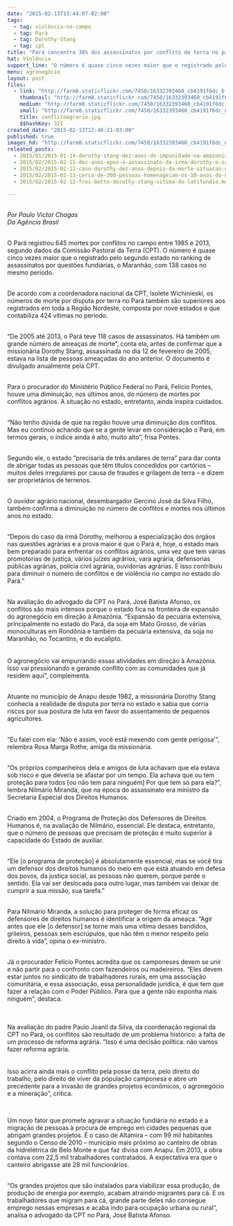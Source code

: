 ```yaml
---
date: "2015-02-13T13:44:07-02:00"
tags:
  - tag: violência-no-campo
  - tag: Pará
  - tag: Dorothy-Stang
  - tag: cpt
title: "Pará concentra 38% dos assassinatos por conflito de terra no país "
hat: Violência
support_line: "O número é quase cinco vezes maior que o registrado pelo segundo estado no ranking de assassinatos por questões fundiárias, o Maranhão. "
menu: agronegócio
layout: post
files:
  - link: "http://farm8.staticflickr.com/7450/16332393460_cb4191f6dc_b.jpg"
    thumbnail: "http://farm8.staticflickr.com/7450/16332393460_cb4191f6dc_t.jpg"
    medium: "http://farm8.staticflickr.com/7450/16332393460_cb4191f6dc_z.jpg"
    small: "http://farm8.staticflickr.com/7450/16332393460_cb4191f6dc_n.jpg"
    title: conflitoagrario.jpg
    $$hashKey: 32I
created_date: "2015-02-13T12:48:21-03:00"
published: true
images_hd: "http://farm8.staticflickr.com/7450/16332393460_cb4191f6dc_n.jpg"
releated_posts:
  - 2015/01/2015-01-14-dorothy-stang-dez-anos-de-impunidade-na-amazonia.md
  - 2015/02/2015-02-11-dez-anos-apos-o-assassinato-da-irma-dorothy-o-sangue-ainda-corre-na-floresta.md
  - 2015/02/2015-02-12-caso-dorothy-dez-anos-depois-da-morte-situacao-de-reus-e-exemplo-de-impunidade.md
  - 2015/02/2015-02-13-cerca-de-300-pessoas-homenageiam-os-10-anos-do-martirio-da-irma-dorothy.md
  - 2015/02/2015-02-12-frei-betto-dorothy-stang-vitima-do-latifundio.md

---
```

<p><br />
<em>Por Paulo Victor Chagas<br />
Da Ag&ecirc;ncia Brasil</em><br />
&nbsp;</p>

<p>O Par&aacute; registrou 645 mortes por conflitos no campo entre 1985 e 2013, segundo dados da Comiss&atilde;o Pastoral da Terra (CPT). O n&uacute;mero &eacute; quase cinco vezes maior que o registrado pelo segundo estado no ranking de assassinatos por quest&otilde;es fundi&aacute;rias, o Maranh&atilde;o, com 138 casos no mesmo per&iacute;odo.<br />
&nbsp;</p>

<p>De acordo com a coordenadora nacional da CPT, Isolete Wichinieski, os n&uacute;meros de morte por disputa por terra no Par&aacute; tamb&eacute;m s&atilde;o superiores aos registrados em toda a Regi&atilde;o Nordeste, composta por nove estados e que contabiliza 424 v&iacute;timas no per&iacute;odo.<br />
&nbsp;</p>

<p>&ldquo;De 2005 at&eacute; 2013, o Par&aacute; teve 118 casos de assassinatos. H&aacute; tamb&eacute;m um grande n&uacute;mero de amea&ccedil;as de morte&rdquo;, conta ela, antes de confirmar que a mission&aacute;ria Dorothy Stang, assassinada no dia 12 de fevereiro de 2005, estava na lista de pessoas amea&ccedil;adas do ano anterior. O documento &eacute; divulgado anualmente pela CPT.<br />
&nbsp;</p>

<p>Para o procurador do Minist&eacute;rio P&uacute;blico Federal no Par&aacute;, Fel&iacute;cio Pontes, houve uma diminui&ccedil;&atilde;o, nos &uacute;ltimos anos, do n&uacute;mero de mortes por conflitos agr&aacute;rios. A situa&ccedil;&atilde;o no estado, entretanto, ainda inspira cuidados.<br />
&nbsp;</p>

<p>&ldquo;N&atilde;o tenho d&uacute;vida de que na regi&atilde;o houve uma diminui&ccedil;&atilde;o dos conflitos. Mas eu continuo achando que se a gente levar em considera&ccedil;&atilde;o o Par&aacute;, em termos gerais, o &iacute;ndice ainda &eacute; alto, muito alto&rdquo;, frisa Pontes.<br />
&nbsp;</p>

<p>Segundo ele, o estado &ldquo;precisaria de tr&ecirc;s andares de terra&rdquo; para dar conta de abrigar todas as pessoas que t&ecirc;m t&iacute;tulos concedidos por cart&oacute;rios &ndash; muitos deles irregulares por causa de fraudes e grilagem de terra &ndash; e dizem ser propriet&aacute;rios de terrenos.<br />
&nbsp;</p>

<p>O ouvidor agr&aacute;rio nacional, desembargador Gercino Jos&eacute; da Silva Filho, tamb&eacute;m confirma a diminui&ccedil;&atilde;o no n&uacute;mero de conflitos e mortes nos &uacute;ltimos anos no estado.<br />
&nbsp;</p>

<p>&ldquo;Depois do caso da irm&atilde; Dorothy, melhorou a especializa&ccedil;&atilde;o dos &oacute;rg&atilde;os nas quest&otilde;es agr&aacute;rias e a prova maior &eacute; que o Par&aacute; &eacute;, hoje, o estado mais bem preparado para enfrentar os conflitos agr&aacute;rios, uma vez que tem v&aacute;rias promotorias de justi&ccedil;a, v&aacute;rios ju&iacute;zes agr&aacute;rios, vara agr&aacute;ria, defensorias p&uacute;blicas agr&aacute;rias, pol&iacute;cia civil agr&aacute;ria, ouvidorias agr&aacute;rias. E isso contribuiu para diminuir o n&uacute;mero de conflitos e de viol&ecirc;ncia no campo no estado do Par&aacute;.&rdquo;<br />
&nbsp;</p>

<p>Na avalia&ccedil;&atilde;o do advogado da CPT no Par&aacute;, Jos&eacute; Batista Afonso, os conflitos s&atilde;o mais intensos porque o estado fica na fronteira de expans&atilde;o do agroneg&oacute;cio em dire&ccedil;&atilde;o &agrave; Amaz&ocirc;nia. &ldquo;Expans&atilde;o da pecu&aacute;ria extensiva, principalmente no estado do Par&aacute;, da soja em Mato Grosso, de v&aacute;rias monoculturas em Rond&ocirc;nia e tamb&eacute;m da pecu&aacute;ria extensiva, da soja no Maranh&atilde;o, no Tocantins, e do eucalipto.<br />
<br />
<br />
O agroneg&oacute;cio vai empurrando essas atividades em dire&ccedil;&atilde;o &agrave; Amaz&ocirc;nia. Isso vai pressionando e gerando conflito com as comunidades que j&aacute; residem aqui&rdquo;, complementa.<br />
&nbsp;</p>

<p>Atuante no munic&iacute;pio de Anapu desde 1982, a mission&aacute;ria Dorothy Stang conhecia a realidade de disputa por terra no estado e sabia que corria riscos por sua postura de luta em favor do assentamento de pequenos agricultores.</p>

<p><br />
&ldquo;Eu falei com ela: &#39;N&atilde;o &eacute; assim, voc&ecirc; est&aacute; mexendo com gente perigosa&#39;&rdquo;, relembra Rosa Marga Rothe, amiga da mission&aacute;ria.</p>

<p><br />
&ldquo;Os pr&oacute;prios companheiros dela e amigos de luta achavam que ela estava sob risco e que deveria se afastar por um tempo. Ela achava que ou tem prote&ccedil;&atilde;o para todos [ou n&atilde;o tem para ningu&eacute;m] Por que tem s&oacute; para ela?&rdquo;, lembra Nilm&aacute;rio Miranda, que na &eacute;poca do assassinato era ministro da Secretaria Especial dos Direitos Humanos.</p>

<p><br />
Criado em 2004, o Programa de Prote&ccedil;&atilde;o dos Defensores de Direitos Humanos &eacute;, na avalia&ccedil;&atilde;o de Nilm&aacute;rio, essencial. Ele destaca, entretanto, que o n&uacute;mero de pessoas que precisam de prote&ccedil;&atilde;o &eacute; muito superior &agrave; capacidade do Estado de auxiliar.</p>

<p><br />
&ldquo;Ele [o programa de prote&ccedil;&atilde;o] &eacute; absolutamente essencial, mas se voc&ecirc; tira um defensor dos direitos humanos do meio em que est&aacute; atuando em defesa dos povos, da justi&ccedil;a social, as pessoas n&atilde;o querem, porque perde o sentido. Ela vai ser deslocada para outro lugar, mas tamb&eacute;m vai deixar de cumprir a sua miss&atilde;o, sua tarefa.&rdquo;</p>

<p><br />
Para Nilm&aacute;rio Miranda, a solu&ccedil;&atilde;o para proteger de forma eficaz os defensores de direitos humanos &eacute; identificar a origem da amea&ccedil;a. &ldquo;Agir antes que ele [o defensor] se torne mais uma v&iacute;tima desses bandidos, grileiros, pessoas sem escr&uacute;pulos, que n&atilde;o t&ecirc;m o menor respeito pelo direito &agrave; vida&rdquo;, opina o ex-ministro.</p>

<p><br />
J&aacute; o procurador Fel&iacute;cio Pontes acredita que os camponeses devem se unir e n&atilde;o partir para o confronto com fazendeiros ou madeireiros. &ldquo;Eles devem estar juntos no sindicato de trabalhadores rurais, em uma associa&ccedil;&atilde;o comunit&aacute;ria, e essa associa&ccedil;&atilde;o, essa personalidade jur&iacute;dica, &eacute; que tem que fazer a rela&ccedil;&atilde;o com o Poder P&uacute;blico. Para que a gente n&atilde;o exponha mais ningu&eacute;m&rdquo;, destaca.</p>

<p><br />
<br />
Na avalia&ccedil;&atilde;o do padre Paulo Joanil da Silva, da coordena&ccedil;&atilde;o regional da CPT no Par&aacute;, os conflitos s&atilde;o resultado de um problema hist&oacute;rico: a falta de um processo de reforma agr&aacute;ria. &ldquo;Isso &eacute; uma decis&atilde;o pol&iacute;tica: n&atilde;o vamos fazer reforma agr&aacute;ria.<br />
<br />
<br />
Isso acirra ainda mais o conflito pela posse da terra, pelo direito do trabalho, pelo direito de viver da popula&ccedil;&atilde;o camponesa e abre um precedente para a invas&atilde;o de grandes projetos econ&ocirc;micos, o agroneg&oacute;cio e a minera&ccedil;&atilde;o&rdquo;, critica.</p>

<p>&nbsp;</p>

<p>Um novo fator que promete agravar a situa&ccedil;&atilde;o fundi&aacute;ria no estado &eacute; a migra&ccedil;&atilde;o de pessoas &agrave; procura de emprego em cidades pequenas que abrigam grandes projetos. &Eacute; o caso de Altamira &ndash; com 99 mil habitantes segundo o Censo de 2010 &ndash; munic&iacute;pio mais pr&oacute;ximo ao canteiro de obras da hidrel&eacute;trica de Belo Monte e que faz divisa com Anapu. Em 2013, a obra contava com 22,5 mil trabalhadores contratados. A expectativa era que o canteiro abrigasse at&eacute; 28 mil funcion&aacute;rios.</p>

<p><br />
&ldquo;Os grandes projetos que s&atilde;o instalados para viabilizar essa produ&ccedil;&atilde;o, de produ&ccedil;&atilde;o de energia por exemplo, acabam atraindo migrantes para c&aacute;. E os trabalhadores que migram para c&aacute;, grande parte deles n&atilde;o consegue emprego nessas empresas e acaba indo para ocupa&ccedil;&atilde;o urbana ou rural&rdquo;, analisa o advogado da CPT no Par&aacute;, Jos&eacute; Batista Afonso.</p>
